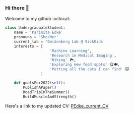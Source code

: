 ### Hi there 👋

Welcome to my github :octocat:

```Python
class UndergraduateStudent:
    name = 'Parinita Edke'
    pronouns = 'She/Her'
    current_lab = 'Goldenberg Lab @ SickKids'
    interests = [
                    'Machine Learning',
                    'Research in Medical Imaging',
                    'Hiking' 🏞️,
                    'Exploring new food spots' 😋🍽️,
                    'Petting all the cats I can find' 🐱
                ]

    def goalsFor2022(self):
        PublishAPaper()
        RoadTripInTheSummer()
        BuildMuscleAndStrength()
```
Here's a link to my updated CV: [PEdke_current_CV](https://docs.google.com/document/d/1P-RFhrlyp4y5OwWaaPz8v2ZP7Cor_Y06-6V1g89OgWo/edit?usp=sharing)
